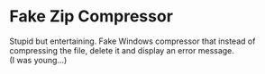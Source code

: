 Fake Zip Compressor
===================

Stupid but entertaining. Fake Windows compressor that instead of compressing the file, delete it and display an error message.    
(I was young...)